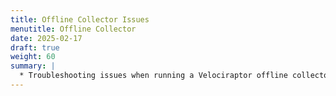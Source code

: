 ```yaml
---
title: Offline Collector Issues
menutitle: Offline Collector
date: 2025-02-17
draft: true
weight: 60
summary: |
  * Troubleshooting issues when running a Velociraptor offline collector.
---
```


